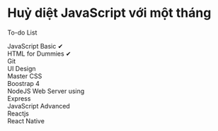 # Huỷ diệt JavaScript với một tháng

To-do List

JavaScript Basic ✔ <br>
HTML for Dummies ✔ <br>
Git <br>
UI Design <br>
Master CSS <br>
Boostrap 4 <br>
NodeJS Web Server using <br> Express <br>
JavaScript Advanced <br>
Reactjs <br>
React Native
